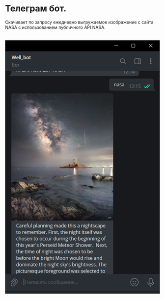 # Телеграм бот. 
Скачивает по запросу ежедневно выгружаемое изображение с сайта NASA с использованием публичного API NASA.
<br/>
<br/>
<br/>
![](Ответ.PNG)
